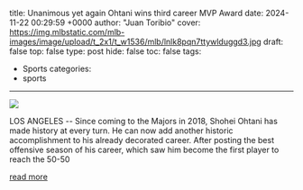title: Unanimous yet again Ohtani wins third career MVP Award
date: 2024-11-22 00:29:59 +0000
author: "Juan Toribio"
cover: https://img.mlbstatic.com/mlb-images/image/upload/t_2x1/t_w1536/mlb/lnlk8pqn7ttywlduggd3.jpg
draft: false
top: false
type: post
hide: false
toc: false
tags:
  - Sports
categories:
  - sports
---

![](https://img.mlbstatic.com/mlb-images/image/upload/t_2x1/t_w1536/mlb/lnlk8pqn7ttywlduggd3.jpg)

LOS ANGELES -- Since coming to the Majors in 2018, Shohei Ohtani has made history at every turn. He can now add another historic accomplishment to his already decorated career. After posting the best offensive season of his career, which saw him become the first player to reach the 50-50

[read more](https://www.mlb.com/news/shohei-ohtani-2024-nl-mvp)
